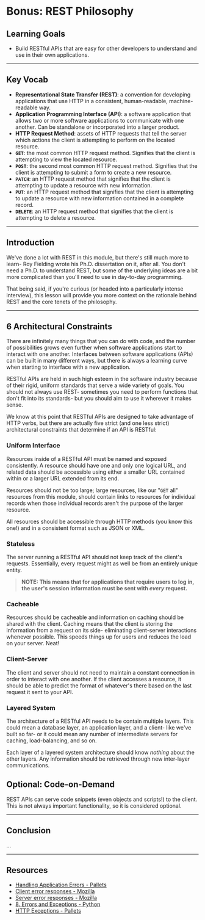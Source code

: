 # Bonus: REST Philosophy

## Learning Goals

- Build RESTful APIs that are easy for other developers to understand and use
  in their own applications.

***

## Key Vocab

- **Representational State Transfer (REST)**: a convention for developing
  applications that use HTTP in a consistent, human-readable, machine-readable
  way.
- **Application Programming Interface (API)**: a software application that
  allows two or more software applications to communicate with one another.
  Can be standalone or incorporated into a larger product.
- **HTTP Request Method**: assets of HTTP requests that tell the server which
  actions the client is attempting to perform on the located resource.
- **`GET`**: the most common HTTP request method. Signifies that the client is
  attempting to view the located resource.
- **`POST`**: the second most common HTTP request method. Signifies that the
  client is attempting to submit a form to create a new resource.
- **`PATCH`**: an HTTP request method that signifies that the client is attempting
  to update a resource with new information.
- **`PUT`**: an HTTP request method that signifies that the client is attempting
  to update a resource with new information contained in a complete record.
- **`DELETE`**: an HTTP request method that signifies that the client is
  attempting to delete a resource.

***

## Introduction

We've done a lot with REST in this module, but there's still much more to learn-
Roy Fielding wrote his Ph.D. dissertation on it, after all. You don't need a
Ph.D. to understand REST, but some of the underlying ideas are a bit more
complicated than you'll need to use in day-to-day programming.

That being said, if you're curious (or headed into a particularly intense
interview), this lesson will provide you more context on the rationale behind
REST and the core tenets of the philosophy.

***

## 6 Architectural Constraints

There are infinitely many things that you can do with code, and the number of
possibilities grows even further when software applications start to interact
with one another. Interfaces between software applications (APIs) can be built
in many different ways, but there is always a learning curve when starting to
interface with a new application.

RESTful APIs are held in such high esteem in the software industry because of
their rigid, uniform standards that serve a wide variety of goals. You should
not always use REST- sometimes you need to perform functions that don't fit into
its standards- but you should aim to use it wherever it makes sense.

We know at this point that RESTful APIs are designed to take advantage of HTTP
verbs, but there are actually five strict (and one less strict) architectural
constraints that determine if an API is RESTful:

### Uniform Interface

Resources inside of a RESTful API must be named and exposed consistently. A
resource should have one and only one logical URL, and related data should be
accessible using either a smaller URL contained within or a larger URL extended
from its end.

Resources should not be too large; large resources, like our "`GET` all"
resources from this module, should contain links to resources for individual
records when those individual records aren't the purpose of the larger
resource.

All resources should be accessible through HTTP methods (you know this one!) and
in a consistent format such as JSON or XML.

### Stateless

The server running a RESTful API should not keep track of the client's requests.
Essentially, every request might as well be from an entirely unique entity.

> **NOTE: This means that for applications that require users to log in, the
  user's session information must be sent with _every_ request.**

### Cacheable

Resources should be cacheable and information on caching should be shared with
the client. Caching means that the client is storing the information from a
request on its side- eliminating client-server interactions whenever possible.
This speeds things up for users and reduces the load on your server. Neat!

### Client-Server

The client and server should not need to maintain a constant connection in order
to interact with one another. If the client accesses a resource, it should be
able to predict the format of whatever's there based on the last request it sent
to your API.

### Layered System

The architecture of a RESTful API needs to be contain multiple layers. This
could mean a database layer, an application layer, and a client- like we've
built so far- or it could mean any number of intermediate servers for caching,
load-balancing, and so on.

Each layer of a layered system architecture should know _nothing_ about the
other layers. Any information should be retrieved through new inter-layer
communications.

## Optional: Code-on-Demand

REST APIs can serve code snippets (even objects and scripts!) to the client.
This is not always important functionality, so it is considered optional.

***

## Conclusion

...

***

## Resources

- [Handling Application Errors - Pallets](https://flask.palletsprojects.com/en/2.2.x/errorhandling/)
- [Client error responses - Mozilla][400]
- [Server error responses - Mozilla][500]
- [8. Errors and Exceptions - Python](https://docs.python.org/3.8/tutorial/errors.html)
- [HTTP Exceptions - Pallets][http_exc]

[400]: https://developer.mozilla.org/en-US/docs/Web/HTTP/Status#client_error_responses
[500]: https://developer.mozilla.org/en-US/docs/Web/HTTP/Status#server_error_responses
[http_exc]: https://werkzeug.palletsprojects.com/en/2.2.x/exceptions/
